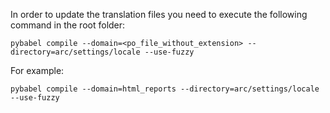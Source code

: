 In order to update the translation files you need to execute the following command in the root folder:

```
pybabel compile --domain=<po_file_without_extension> --directory=arc/settings/locale --use-fuzzy
```

For example:

```
pybabel compile --domain=html_reports --directory=arc/settings/locale --use-fuzzy
```
